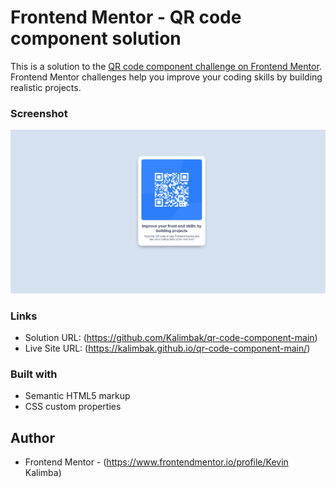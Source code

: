 # Frontend Mentor - QR code component solution

This is a solution to the [QR code component challenge on Frontend Mentor](https://www.frontendmentor.io/challenges/qr-code-component-iux_sIO_H). Frontend Mentor challenges help you improve your coding skills by building realistic projects. 

### Screenshot

![](/images/screenshot.PNG)


### Links

- Solution URL: (https://github.com/Kalimbak/qr-code-component-main)
- Live Site URL: (https://kalimbak.github.io/qr-code-component-main/)

### Built with

- Semantic HTML5 markup
- CSS custom properties

## Author

- Frontend Mentor - (https://www.frontendmentor.io/profile/Kevin Kalimba)


